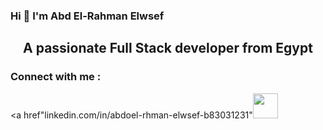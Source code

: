 ### Hi 👋 I'm Abd El-Rahman Elwsef

<h2 align="center">A passionate Full Stack developer from Egypt</h2>

<h3>Connect with me : </h3>

<a href"linkedin.com/in/abdoel-rhman-elwsef-b83031231"<img width="40px" height="40px" src="https://user-images.githubusercontent.com/98185334/169429207-e3da5513-edfe-40fb-aa7e-ffeeb89d8dd9.png"></a>

<!--
**abdoelrhmanelwsef/abdoelrhmanelwsef** is a ✨ _special_ ✨ repository because its `README.md` (this file) appears on your GitHub profile.

Here are some ideas to get you started:

- 🔭 I’m currently working on ...
- 🌱 I’m currently learning ...
- 👯 I’m looking to collaborate on ...
- 🤔 I’m looking for help with ...
- 💬 Ask me about ...
- 📫 How to reach me: ...
- 😄 Pronouns: ...
- ⚡ Fun fact: ...
-->
